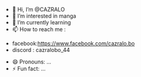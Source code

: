 - 👋 Hi, I’m @CAZRALO
- 👀 I’m interested in manga
- 🌱 I’m currently learning 
- 📫 How to reach me :
+ facebook:https://www.facebook.com/cazralo.bo
+ discord : cazralobo_44
- 😄 Pronouns: ...
- ⚡ Fun fact: ...

<!---
CAZRALO/CAZRALO is a ✨ special ✨ repository because its `README.md` (this file) appears on your GitHub profile.
You can click the Preview link to take a look at your changes.
--->
